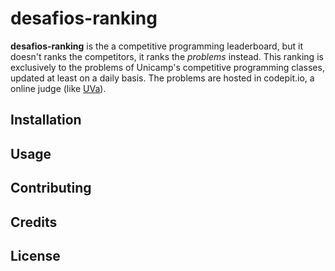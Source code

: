 # desafios-ranking

__desafios-ranking__ is the a competitive programming leaderboard, but it doesn't ranks the competitors, it ranks the _problems_ instead.
This ranking is exclusively to the problems of Unicamp's competitive programming classes, updated at least on a daily basis. The problems are hosted in codepit.io, a online judge (like [UVa](https://uva.onlinejudge.org/)).

## Installation

## Usage

## Contributing

## Credits

## License
